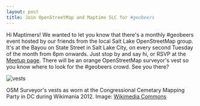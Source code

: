 ```yaml
---
layout: post
title: Join OpenStreetMap and Maptime SLC for #geobeers
---
```


Hi Maptimers! We wanted to let you know that there's a monthly #geobeers event hosted by our friends from the local Salt Lake OpenStreetMap group. It's at the Bayou on State Street in Salt Lake City, on every second Tuesday of the month from 6pm onwards. Just stop by and say hi, or RSVP at the [Meetup page](http://www.meetup.com/openstreetmap-slc/events/221102550/). There will be an orange OpenStreetMap surveyor's vest so you know where to look for the #geobeers crowd. See you there?

![vests](http://upload.wikimedia.org/wikipedia/commons/4/4f/Congressional_Cemetery_Mapping_Party.JPG)

OSM Surveyor's vests as worn at the Congressional Cemetary Mapping Party in DC during Wikimania 2012. Image: [Wikimedia Commons](http://upload.wikimedia.org/wikipedia/commons/thumb/4/4f/Congressional_Cemetery_Mapping_Party.JPG/1024px-Congressional_Cemetery_Mapping_Party.JPG)